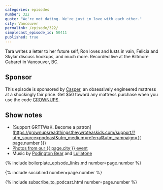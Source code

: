 ```yaml
---
categories: episodes
number: 322
quote: "We're not dating. We're just in love with each other."
city: Vancouver
permalink: /episode/322/
simplecast_episode_id: 50411
published: true
---
```


Tara writes a letter to her future self, Ron loves and lusts in vain, Felicia and Skylar discuss hookups, and much more. Recorded live at the Biltmore Cabaret in Vancouver, BC.

## Sponsor

This episode is sponsored by [Casper](http://casper.com/grownups), an obsessively engineered mattress at a shockingly fair price. Get $50 toward any mattress purchase when you use the code [GROWNUPS](http://casper.com/grownups).

## Show notes
- [Support GRTTWaK. Become a patron](https://grownupsreadthingstheywroteaskids.com/support/?utm_source=podcast&utm_medium=referral&utm_campaign={{ page.number }})
- [Photos from our {{ page.city }} event](https://www.facebook.com/grownupsreadthingstheywroteaskids/photos/?tab=album&album_id=10154026617803600)
- Music by [Podington Bear](https://geo.itunes.apple.com/us/artist/podington-bear/id250459572?at=10lR7u&mt=1&app=music) and [Lullatone](https://geo.itunes.apple.com/us/artist/lullatone/id34467705?at=10lR7u&mt=1&app=music)

{% include boilerplate_episode_links.md number=page.number %}

{% include social.md number=page.number %}

{% include subscribe_to_podcast.html number=page.number %}
